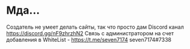 # Мда...
Создатель не умеет делать сайты, так что просто дам Discord канал https://discord.gg/nF9zhrzhN2
Связь с администратором на счет добавления в WhiteList - 
https://t.me/seven7174
seven7174#7338
